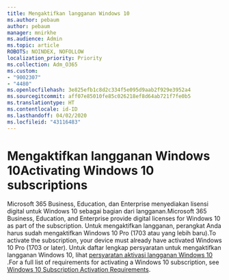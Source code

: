 ```yaml
---
title: Mengaktifkan langganan Windows 10
ms.author: pebaum
author: pebaum
manager: mnirkhe
ms.audience: Admin
ms.topic: article
ROBOTS: NOINDEX, NOFOLLOW
localization_priority: Priority
ms.collection: Adm_O365
ms.custom:
- "9002307"
- "4480"
ms.openlocfilehash: 3e825efb1c8d2c334f5e095d9aab2f929e3952a4
ms.sourcegitcommit: aff07e85010fe85c026218ef8d64ab721f7fe0b5
ms.translationtype: HT
ms.contentlocale: id-ID
ms.lasthandoff: 04/02/2020
ms.locfileid: "43116483"
---
```

# <a name="activating-windows-10-subscriptions"></a><span data-ttu-id="6b6c8-102">Mengaktifkan langganan Windows 10</span><span class="sxs-lookup"><span data-stu-id="6b6c8-102">Activating Windows 10 subscriptions</span></span>

<span data-ttu-id="6b6c8-103">Microsoft 365 Business, Education, dan Enterprise menyediakan lisensi digital untuk Windows 10 sebagai bagian dari langganan.</span><span class="sxs-lookup"><span data-stu-id="6b6c8-103">Microsoft 365 Business, Education, and Enterprise provide digital licenses for Windows 10 as part of the subscription.</span></span> <span data-ttu-id="6b6c8-104">Untuk mengaktifkan langganan, perangkat Anda harus sudah mengaktifkan Windows 10 Pro (1703 atau yang lebih baru).</span><span class="sxs-lookup"><span data-stu-id="6b6c8-104">To activate the subscription, your device must already have activated Windows 10 Pro (1703 or later).</span></span> <span data-ttu-id="6b6c8-105">Untuk daftar lengkap persyaratan untuk mengaktifkan langganan Windows 10, lihat [persyaratan aktivasi langganan Windows 10 ](https://docs.microsoft.com/windows/deployment/windows-10-subscription-activation#requirements).</span><span class="sxs-lookup"><span data-stu-id="6b6c8-105">For a full list of requirements for activating a Windows 10 subscription, see [Windows 10 Subscription Activation Requirements](https://docs.microsoft.com/windows/deployment/windows-10-subscription-activation#requirements).</span></span>
